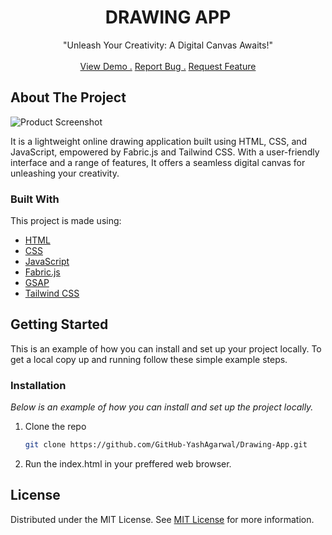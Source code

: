 <div align="center">

<h1 align="center"><b>DRAWING APP</b></h1>
<p align="center">
"Unleash Your Creativity: A Digital Canvas Awaits!"

<br/>
<br/>
<a href="https://github-yashagarwal.github.io/Drawing-App/">View Demo .</a>  
<a href="https://github.com/GitHub-YashAgarwal/Drawing-App/issues/new">Report Bug .</a>
<a href="https://github.com/GitHub-YashAgarwal/Drawing-App/issues/new">Request Feature</a>
</p>
</div>

 ## About The Project

![Product Screenshot](https://i.postimg.cc/90zfrVpH/Screenshot-2024-05-03-105700.png)

It is a lightweight online drawing application built using HTML, CSS, and JavaScript, empowered by Fabric.js and Tailwind CSS. With a user-friendly interface and a range of features, It offers a seamless digital canvas for unleashing your creativity.
 ### Built With

This project is made using:

- [HTML](https://html.com/)
- [CSS](https://www.w3.org/Style/CSS/)
- [JavaScript](https://www.javascript.com/)
- [Fabric.js](http://fabricjs.com/)
- [GSAP](https://gsap.com/)
- [Tailwind CSS](https://tailwindcss.com/)
 ## Getting Started

This is an example of how you can install and set up your project locally.
To get a local copy up and running follow these simple example steps.
 ### Installation

_Below is an example of how you can install and set up the project locally._

1. Clone the repo
   ```sh
   git clone https://github.com/GitHub-YashAgarwal/Drawing-App.git
   ```
2. Run the index.html in your preffered web browser.
 ## License

Distributed under the MIT License. See [MIT License](https://opensource.org/licenses/MIT) for more information.
